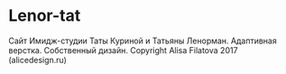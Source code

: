 # Lenor-tat
Сайт Имидж-студии Таты Куриной и Татьяны Ленорман. Адаптивная верстка. Собственный дизайн.
Copyright Alisa Filatova 2017 (alicedesign.ru)